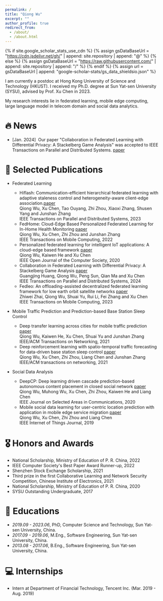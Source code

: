 ```yaml
---
permalink: /
title: "Qiong Wu"
excerpt: ""
author_profile: true
redirect_from: 
  - /about/
  - /about.html
---
```


{% if site.google_scholar_stats_use_cdn %}
{% assign gsDataBaseUrl = "https://cdn.jsdelivr.net/gh/" | append: site.repository | append: "@" %}
{% else %}
{% assign gsDataBaseUrl = "https://raw.githubusercontent.com/" | append: site.repository | append: "/" %}
{% endif %}
{% assign url = gsDataBaseUrl | append: "google-scholar-stats/gs_data_shieldsio.json" %}

<span class='anchor' id='about-me'></span>

I am currently a postdoc at Hong Kong University of Science and Technology (HKUST). I received my Ph.D. degree at Sun Yat-sen University (SYSU), advised by Prof. Xu Chen in 2023. 

My research interests lie in federated learning, mobile edge computing, large language model in telecom domain and social data analytics. 




# 🔥 News
- [Jan. 2024] &nbsp;Our paper "Collaboration in Federated Learning with Differential Privacy: A Stackelberg Game Analysis" was accepted to IEEE Transactions on Parallel and Distributed Systems. [paper](https://ieeexplore.ieee.org/abstract/document/10400897)


# 📝 Selected Publications 
<!--
<div class='paper-box'><div class='paper-box-image'><div><div class="badge">CVPR 2016</div><img src='images/500x300.png' alt="sym" width="100%"></div></div>
<div class='paper-box-text' markdown="1">

[Deep Residual Learning for Image Recognition](https://openaccess.thecvf.com/content_cvpr_2016/papers/He_Deep_Residual_Learning_CVPR_2016_paper.pdf)

**Kaiming He**, Xiangyu Zhang, Shaoqing Ren, Jian Sun

[**Project**](https://scholar.google.com/citations?view_op=view_citation&hl=zh-CN&user=DhtAFkwAAAAJ&citation_for_view=DhtAFkwAAAAJ:ALROH1vI_8AC) <strong><span class='show_paper_citations' data='DhtAFkwAAAAJ:ALROH1vI_8AC'></span></strong>
- Lorem ipsum dolor sit amet, consectetur adipiscing elit. Vivamus ornare aliquet ipsum, ac tempus justo dapibus sit amet. 
</div>
</div>
-->
- Federated Learning
  - Hiflash: Communication-efficient hierarchical federated learning with adaptive staleness control and heterogeneity-aware client-edge association.[paper](https://ieeexplore.ieee.org/document/10021868)<br>
  Qiong Wu, Xu Chen, Tao Ouyang, Zhi Zhou, Xiaoxi Zhang, Shusen Yang and Junshan Zhang<br>
  IEEE Transactions on Parallel and Distributed Systems, 2023<br>
  - FedHome: Cloud-Edge Based Personalized Federated Learning for In-Home Health Monitoring [paper](https://ieeexplore.ieee.org/abstract/document/9296274)<br>
  Qiong Wu, Xu Chen, Zhi Zhou and Junshan Zhang<br>
  IEEE Transactions on Mobile Computing, 2022<br>
  - Personalized federated learning for intelligent IoT applications: A cloud-edge based framework [paper](https://ieeexplore.ieee.org/abstract/document/9090366)<br>
  Qiong Wu, Kaiwen He and Xu Chen<br>
  IEEE Open Journal of the Computer Society, 2020<br>
  - Collaboration in Federated Learning with Differential Privacy: A Stackelberg Game Analysis [paper](https://ieeexplore.ieee.org/abstract/document/10400897)<br>
  Guangjing Huang, Qiong Wu, Peng Sun, Qian Ma and Xu Chen<br>
  IEEE Transactions on Parallel and Distributed Systems, 2024<br>
  - Fedleo: An offloading-assisted decentralized federated learning framework for low earth orbit satellite networks [paper](https://ieeexplore.ieee.org/abstract/document/10216376)<br>
  Zhiwei Zhai, Qiong Wu, Shuai Yu, Rui Li, Fei Zhang and Xu Chen<br>
  IEEE Transactions on Mobile Computing, 2023<br>

- Mobile Traffic Prediction and Prediction-based Base Station Sleep Control
  - Deep transfer learning across cities for mobile traffic prediction [paper](https://ieeexplore.ieee.org/abstract/document/9662277)<br>
  Qiong Wu, Kaiwen He, Xu Chen, Shuai Yu and Junshan Zhang<br>
  IEEE/ACM Transactions on Networking, 2021<br>
  - Deep reinforcement learning with spatio-temporal traffic forecasting for data-driven base station sleep control [paper](https://ieeexplore.ieee.org/abstract/document/9340607)<br>
  Qiong Wu, Xu Chen, Zhi Zhou, Liang Chen and Junshan Zhang<br>
  IEEE/ACM transactions on networking, 2021<br>

- Social Data Analysis
  - DeepCP: Deep learning driven cascade prediction-based autonomous content placement in closed social network [paper](https://ieeexplore.ieee.org/abstract/document/9107092)<br>
  Qiong Wu, Muhong Wu, Xu Chen, Zhi Zhou, Kaiwen He and Liang Chen<br>
  IEEE Journal on Selected Areas in Communications, 2020<br>
  - Mobile social data learning for user-centric location prediction with application in mobile edge service migration [paper](https://ieeexplore.ieee.org/abstract/document/8660411)<br>
  Qiong Wu, Xu Chen, Zhi Zhou and Liang Chen<br>
  IEEE Internet of Things Journal, 2019<br>



# 🎖 Honors and Awards
- National Scholarship, Ministry of Education of P. R. China, 2022
- IEEE Computer Society's Best Paper Award Runner-up, 2022
- Shenzhen Stock Exchange Scholarship, 2021
- Third prize in the first Collaborative Learning and Network Security Competition, Chinese Institute of Electronics, 2021
- National Scholarship, Ministry of Education of P. R. China, 2020
- SYSU Outstanding Undergraduate, 2017

<!--
  - *2021.09* Lorem ipsum dolor sit amet, consectetur adipiscing elit. Vivamus ornare aliquet ipsum, ac tempus justo dapibus sit amet. 
-->

# 📖 Educations
- *2019.09 - 2023.06*, PhD, Computer Science and Technology, Sun Yat-sen University, China. 
- *2017.09 - 2019.06*, M.Eng., Software Engineering, Sun Yat-sen University, China. 
- *2013.08 - 2017.06*, B.Eng., Software Engineering, Sun Yat-sen University, China.

<!--
# 💬 Invited Talks
- *2021.06*, Lorem ipsum dolor sit amet, consectetur adipiscing elit. Vivamus ornare aliquet ipsum, ac tempus justo dapibus sit amet. 

- *2021.03*, Lorem ipsum dolor sit amet, consectetur adipiscing elit. Vivamus ornare aliquet ipsum, ac tempus justo dapibus sit amet.  \| [\[video\]](https://github.com/)
-->

# 💻 Internships
- Intern at Department of Financial Technology, Tencent Inc. (Mar. 2019 - Aug. 2019)
